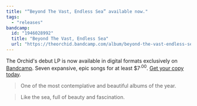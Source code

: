 ```yaml
---
title: "“Beyond The Vast, Endless Sea” available now."
tags:
  - "releases"
bandcamp:
  id: "1946028992"
  title: "Beyond The Vast, Endless Sea"
  url: "https://theorchid.bandcamp.com/album/beyond-the-vast-endless-sea"
---
```


The Orchid's debut LP is now available in digital formats exclusively on [Bandcamp](https://theorchid.bandcamp.com). Seven expansive, epic songs for at least $7<sup><span>.</span>00</sup>. [Get your copy today](https://theorchid.bandcamp.com/album/beyond-the-vast-endless-sea).

> One of the most contemplative and beautiful albums of the year.

> Like the sea, full of beauty and fascination.
